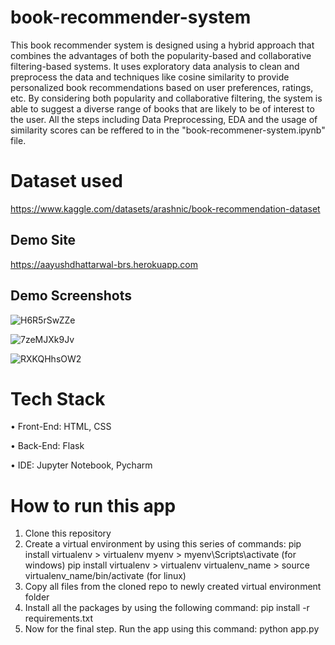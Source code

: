 # book-recommender-system
This book recommender system is designed using a hybrid approach that combines the advantages of both the popularity-based and collaborative filtering-based systems. It uses exploratory data analysis to clean and preprocess the data and techniques like cosine similarity to provide personalized book recommendations based on user preferences, ratings, etc. By considering both popularity and collaborative filtering, the system is able to suggest a diverse range of books that are likely to be of interest to the user.
All the steps including Data Preprocessing, EDA and the usage of similarity scores can be reffered to in the "book-recommener-system.ipynb" file.

# Dataset used
https://www.kaggle.com/datasets/arashnic/book-recommendation-dataset
## Demo Site
https://aayushdhattarwal-brs.herokuapp.com

## Demo Screenshots

![H6R5rSwZZe](https://user-images.githubusercontent.com/29508011/221418080-ce7ebe2e-0fba-4203-9a1b-5e68a1db311e.png)

![7zeMJXk9Jv](https://user-images.githubusercontent.com/29508011/221418095-3d2af1d3-12f6-4588-9bb0-963177f9ced5.png)

![RXKQHhsOW2](https://user-images.githubusercontent.com/29508011/221418104-293dde81-867f-43c7-af0f-8657262b7b88.png)

# Tech Stack
•	Front-End: HTML, CSS

•	Back-End: Flask

•	IDE: Jupyter Notebook, Pycharm

# How to run this app
1) Clone this repository
2) Create a virtual environment by using this series of commands:
pip install virtualenv > virtualenv myenv > myenv\Scripts\activate (for windows)
pip install virtualenv > virtualenv virtualenv_name > source virtualenv_name/bin/activate (for linux)
3) Copy all files from the cloned repo to newly created virtual environment folder
4) Install all the packages by using the following command: pip install -r requirements.txt
5) Now for the final step. Run the app using this command: python app.py
